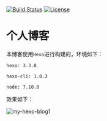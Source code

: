 [![Build Status](https://api.travis-ci.org/elkan1788/my-hexo-blog.svg?branch=master)](https://travis-ci.org/elkan1788/my-hexo-blog)
[![License](https://img.shields.io/badge/license-Apache%202-4EB1BA.svg)](https://www.apache.org/licenses/LICENSE-2.0.html)


# 个人博客

本博客使用`Hexo`进行构建的，环境如下：

```
hexo: 3.3.8

hexo-cli: 1.0.3

node: 7.10.0
```

效果如下：

![my-hexo-blog1](http://7xi700.com1.z0.glb.clouddn.com/my-hexo-blog1.png-alias)

